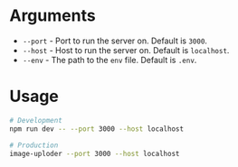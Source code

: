 # Arguments

- `--port` - Port to run the server on. Default is `3000`.
- `--host` - Host to run the server on. Default is `localhost`.
- `--env` - The path to the `env` file. Default is `.env`.

# Usage

```bash
# Development
npm run dev -- --port 3000 --host localhost

# Production
image-uploder --port 3000 --host localhost
```